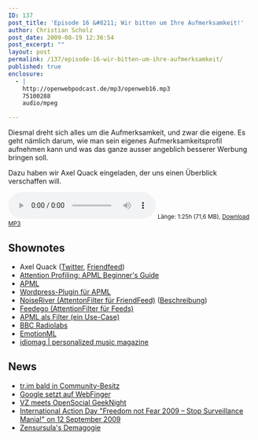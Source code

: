 ```yaml
---
ID: 137
post_title: 'Episode 16 &#8211; Wir bitten um Ihre Aufmerksamkeit!'
author: Christian Scholz
post_date: 2009-08-19 12:36:54
post_excerpt: ""
layout: post
permalink: /137/episode-16-wir-bitten-um-ihre-aufmerksamkeit/
published: true
enclosure:
  - |
    http://openwebpodcast.de/mp3/openweb16.mp3
    75100288
    audio/mpeg

---
```

Diesmal dreht sich alles um die Aufmerksamkeit, und zwar die eigene. Es geht nämlich darum, wie man sein eigenes Aufmerksamkeitsprofil aufnehmen kann und was das ganze ausser angeblich besserer Werbung bringen soll.

Dazu haben wir Axel Quack eingeladen, der uns einen Überblick verschaffen will.

<audio controls>
  <source src="http://openwebpodcast.de/mp3/openweb16.mp3" type="audio/mpeg">
  Ihr Browser unterstützt diesen Audio-Player nicht.
</audio>
<small>Länge: 1:25h (71,6 MB), <a href="http://openwebpodcast.de/mp3/openweb16.mp3">Download MP3</a></small>
<h2>Shownotes</h2>
<ul>
	<li>Axel Quack (<a href="http://twitter.com/guttertec">Twitter</a>, <a href="http://friendfeed.com/guttertec">Friendfeed</a>)</li>
	<li><a href="http://www.masternewmedia.org/online_marketing/attention-profiling-apml/apml-beginners-guide-attention-profile-20071113.htm">Attention Profiling: APML Beginner's Guide</a></li>
	<li><a href="http://apml.org">APML</a></li>
	<li><a href="http://wordpress.org/extend/plugins/apml/">Wordpress-Plugin für APML</a></li>
	<li><a href="http://www.noiseriver.com/">NoiseRiver (AttentonFilter für FriendFeed)</a> (<a href="http://notizblog.org/2008/06/29/ist-noiseriver-das-mittel-gegen-den-laerm/">Beschreibung</a>)</li>
	<li><a href="http://feedego.com/">Feedego (AttentionFilter für Feeds)</a></li>
	<li><a href="http://notizblog.org/2008/05/09/apml-als-filter-ein-use-case/">APML als Filter (ein Use-Case)</a></li>
	<li><a href="http://www.bbc.co.uk/blogs/radiolabs/2008/01/apml_isnt_just_for_humans.shtml">BBC Radiolabs</a></li>
	<li><a href="http://www.w3.org/2005/Incubator/emotion/XGR-emotionml-20081120/">EmotionML</a></li>
	<li><a href="http://www.idiomag.com/">idiomag | personalized music magazine</a></li>
</ul>
<h2>News</h2>
<ul>
	<li><a href="http://blog.tr.im/post/165049236/tr-im-to-be-community-owned">tr.im bald in Community-Besitz</a></li>
	<li><a href="http://www.techcrunch.com/2009/08/14/google-points-at-webfinger-your-gmail-address-could-soon-be-your-id/">Google setzt auf WebFinger</a></li>
	<li><a href="http://www.meinvz.net/Profile/156d91d18ad7bc6b">VZ meets OpenSocial GeekNight</a></li>
	<li><a href="http://www.vorratsdatenspeicherung.de/content/view/304/153/">International Action Day "Freedom not Fear 2009 – Stop Surveillance Mania!" on 12 September 2009</a></li>
	<li><a href="http://netzpolitik.org/2009/die-demagogie-der-zensursula/">Zensursula's Demagogie</a></li>
</ul>
